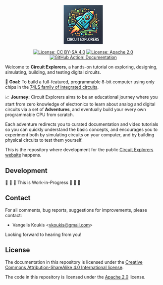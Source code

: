 <div align="center" width="100%">
    <img alt="Circuit Explorers logo" width="25%" src="docs/static/logo.png">
</div>


<div align="center">

[![License: CC BY-SA 4.0](https://img.shields.io/badge/License-CC%20BY--SA%204.0-lightgrey.svg)](https://creativecommons.org/licenses/by-sa/4.0/)
[![License: Apache 2.0](https://img.shields.io/badge/License-Apache%202.0-blue.svg)](https://www.apache.org/licenses/LICENSE-2.0)
[![GitHub Action: Documentation](https://github.com/vkoukis/circuit-explorers/actions/workflows/docs-publish.yaml/badge.svg)](https://github.com/vkoukis/circuit-explorers/actions/workflows/docs-publish.yaml)

</div>

Welcome to **Circuit Explorers**, a hands-on tutorial on exploring, designing,
simulating, building, and testing digital circuits.

🎯 **Goal:** To build a full-featured, programmable 8-bit computer using only
chips in the [74LS family of integrated circuits](https://en.wikipedia.org/wiki/List_of_7400-series_integrated_circuits).

📈 **Journey:** Circuit Explorers aims to be an educational journey where you
start from zero knowledge of electronics to learn about analog and digital
circuits via a set of **Adventures**, and eventually build your every own
programmable CPU from scratch.

Each adventure redirects you to curated documentation and video tutorials so
you can quickly understand the basic concepts, and encourages you to experiment
both by simulating circuits on your computer, and by building physical circuits
to test them yourself.

This is the repository where development for the public
[Circuit Explorers website](https://vkoukis.github.io/circuit-explorers) happens.


## Development

🚧 🚧 🚧 This is Work-in-Progress 🚧 🚧 🚧


## Contact

For all comments, bug reports, suggestions for improvements, please contact:

* Vangelis Koukis &lt;vkoukis@gmail.com&gt;

Looking forward to hearing from you!


## License

The documentation in this repository is licensed under the [Creative Commons
Attribution-ShareAlike 4.0 International
license](https://creativecommons.org/licenses/by-sa/4.0/).

The code in this repository is licensed under the [Apache
2.0](https://www.apache.org/licenses/LICENSE-2.0) license.
